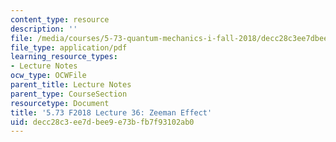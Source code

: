 ```yaml
---
content_type: resource
description: ''
file: /media/courses/5-73-quantum-mechanics-i-fall-2018/decc28c3ee7dbee9e73bfb7f93102ab0_MIT5_73F18_Lec36.pdf
file_type: application/pdf
learning_resource_types:
- Lecture Notes
ocw_type: OCWFile
parent_title: Lecture Notes
parent_type: CourseSection
resourcetype: Document
title: '5.73 F2018 Lecture 36: Zeeman Effect'
uid: decc28c3-ee7d-bee9-e73b-fb7f93102ab0
---
```

